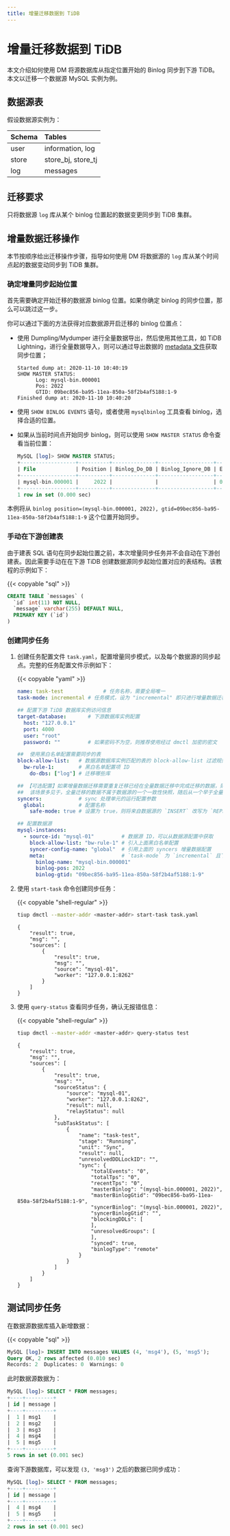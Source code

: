 ```yaml
---
title: 增量迁移数据到 TiDB
---
```


# 增量迁移数据到 TiDB

本文介绍如何使用 DM 将源数据库从指定位置开始的 Binlog 同步到下游 TiDB。本文以迁移一个数据源 MySQL 实例为例。

## 数据源表

假设数据源实例为：

| Schema | Tables |
|:------|:------|
| user  | information, log |
| store | store_bj, store_tj |
| log   | messages |

## 迁移要求

只将数据源 `log` 库从某个 binlog 位置起的数据变更同步到 TiDB 集群。

## 增量数据迁移操作

本节按顺序给出迁移操作步骤，指导如何使用 DM 将数据源的 `log` 库从某个时间点起的数据变动同步到 TiDB 集群。

### 确定增量同步起始位置

首先需要确定开始迁移的数据源 binlog 位置。如果你确定 binlog 的同步位置，那么可以跳过这一步。

你可以通过下面的方法获得对应数据源开启迁移的 binlog 位置点：

- 使用 Dumpling/Mydumper 进行全量数据导出，然后使用其他工具，如 TiDB Lightning，进行全量数据导入，则可以通过导出数据的 [metadata 文件](/dumpling-overview.md#输出文件格式)获取同步位置；

  ```file
  Started dump at: 2020-11-10 10:40:19
  SHOW MASTER STATUS:
        Log: mysql-bin.000001
        Pos: 2022
        GTID: 09bec856-ba95-11ea-850a-58f2b4af5188:1-9 
  Finished dump at: 2020-11-10 10:40:20
  ```
  
- 使用 `SHOW BINLOG EVENTS` 语句，或者使用 `mysqlbinlog` 工具查看 binlog，选择合适的位置。
- 如果从当前时间点开始同步 binlog，则可以使用 `SHOW MASTER STATUS` 命令查看当前位置：

  ```sql
  MySQL [log]> SHOW MASTER STATUS;
  +------------------+----------+--------------+------------------+------------------------------------------+
  | File             | Position | Binlog_Do_DB | Binlog_Ignore_DB | Executed_Gtid_Set                        |
  +------------------+----------+--------------+------------------+------------------------------------------+
  | mysql-bin.000001 |     2022 |              |                  | 09bec856-ba95-11ea-850a-58f2b4af5188:1-9 |
  +------------------+----------+--------------+------------------+------------------------------------------+
  1 row in set (0.000 sec)
  ```

本例将从 `binlog position=(mysql-bin.000001, 2022), gtid=09bec856-ba95-11ea-850a-58f2b4af5188:1-9` 这个位置开始同步。

### 手动在下游创建表

由于建表 SQL 语句在同步起始位置之前，本次增量同步任务并不会自动在下游创建表。因此需要手动在在下游 TiDB 创建数据源同步起始位置对应的表结构。该教程的示例如下：

{{< copyable "sql" >}}

```sql
CREATE TABLE `messages` (
  `id` int(11) NOT NULL,
  `message` varchar(255) DEFAULT NULL,
  PRIMARY KEY (`id`)
)
```

### 创建同步任务

1. 创建任务配置文件 `task.yaml`，配置增量同步模式，以及每个数据源的同步起点。完整的任务配置文件示例如下：

   {{< copyable "yaml" >}}

   ```yaml
   name: task-test             # 任务名称，需要全局唯一
   task-mode: incremental # 任务模式，设为 "incremental" 即只进行增量数据迁移

   ## 配置下游 TiDB 数据库实例访问信息
   target-database:       # 下游数据库实例配置
     host: "127.0.0.1"
     port: 4000
     user: "root"
     password: ""         # 如果密码不为空，则推荐使用经过 dmctl 加密的密文

   ##  使用黑白名单配置需要同步的表
   block-allow-list:   # 数据源数据库实例匹配的表的 block-allow-list 过滤规则集，如果 DM 版本早于 v2.0.0-beta.2 则使用 black-white-list
     bw-rule-1:        # 黑白名单配置项 ID
       do-dbs: ["log"] # 迁移哪些库

   ## 【可选配置】如果增量数据迁移需要重复迁移已经在全量数据迁移中完成迁移的数据，则需要开启 safe mode 避免增量数据迁移报错
   ##  该场景多见于，全量迁移的数据不属于数据源的一个一致性快照，随后从一个早于全量迁移数据之前的位置开始同步增量数据
   syncers:            # sync 处理单元的运行配置参数
     global:           # 配置名称
       safe-mode: true # 设置为 true，则将来自数据源的 `INSERT` 改写为 `REPLACE`，将 `UPDATE` 改写为 `DELETE` 与 `REPLACE`。

   ## 配置数据源
   mysql-instances:
     - source-id: "mysql-01"         # 数据源 ID，可以从数据源配置中获取
       block-allow-list: "bw-rule-1" # 引入上面黑白名单配置
       syncer-config-name: "global"  # 引用上面的 syncers 增量数据配置
       meta:                         # `task-mode` 为 `incremental` 且下游数据库的 `checkpoint` 不存在时 binlog 迁移开始的位置; 如果 `checkpoint` 存在，以 `checkpoint` 为准
         binlog-name: "mysql-bin.000001"
         binlog-pos: 2022
         binlog-gtid: "09bec856-ba95-11ea-850a-58f2b4af5188:1-9"
   ```

2. 使用 `start-task` 命令创建同步任务：

   {{< copyable "shell-regular" >}}

   ```bash
   tiup dmctl --master-addr <master-addr> start-task task.yaml
   ```

   ```
   {
       "result": true,
       "msg": "",
       "sources": [
           {
               "result": true,
               "msg": "",
               "source": "mysql-01",
               "worker": "127.0.0.1:8262"
           }
       ]
   }
   ```

3. 使用 `query-status` 查看同步任务，确认无报错信息：

   {{< copyable "shell-regular" >}}

   ```bash
   tiup dmctl --master-addr <master-addr> query-status test
   ```

   ```
   {
       "result": true,
       "msg": "",
       "sources": [
           {
               "result": true,
               "msg": "",
               "sourceStatus": {
                   "source": "mysql-01",
                   "worker": "127.0.0.1:8262",
                   "result": null,
                   "relayStatus": null
               },
               "subTaskStatus": [
                   {
                       "name": "task-test",
                       "stage": "Running",
                       "unit": "Sync",
                       "result": null,
                       "unresolvedDDLLockID": "",
                       "sync": {
                           "totalEvents": "0",
                           "totalTps": "0",
                           "recentTps": "0",
                           "masterBinlog": "(mysql-bin.000001, 2022)",
                           "masterBinlogGtid": "09bec856-ba95-11ea-850a-58f2b4af5188:1-9",
                           "syncerBinlog": "(mysql-bin.000001, 2022)",
                           "syncerBinlogGtid": "",
                           "blockingDDLs": [
                           ],
                           "unresolvedGroups": [
                           ],
                           "synced": true,
                           "binlogType": "remote"
                       }
                   }
               ]
           }
       ]
   }
   ```

## 测试同步任务

在数据源数据库插入新增数据：

{{< copyable "sql" >}}

```sql
MySQL [log]> INSERT INTO messages VALUES (4, 'msg4'), (5, 'msg5');
Query OK, 2 rows affected (0.010 sec)
Records: 2  Duplicates: 0  Warnings: 0
```

此时数据源数据为：

```sql
MySQL [log]> SELECT * FROM messages;
+----+---------+
| id | message |
+----+---------+
|  1 | msg1    |
|  2 | msg2    |
|  3 | msg3    |
|  4 | msg4    |
|  5 | msg5    |
+----+---------+
5 rows in set (0.001 sec)
```

查询下游数据库，可以发现 `(3, 'msg3')` 之后的数据已同步成功：

```sql
MySQL [log]> SELECT * FROM messages;
+----+---------+
| id | message |
+----+---------+
|  4 | msg4    |
|  5 | msg5    |
+----+---------+
2 rows in set (0.001 sec)
```
